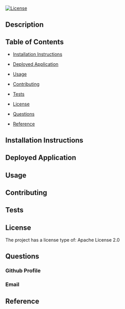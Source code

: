 # 
    
[![License](https://img.shields.io/badge/License-Apache_2.0-blue.svg)](https://opensource.org/licenses/Apache-2.0)
    
## Description
    

    
## Table of Contents
    
- [Installation Instructions](#installation-instructions)
    
- [Deployed Application](#deployed-application)
    
- [Usage](#usage)
    
- [Contributing](#contributing)
    
- [Tests](#tests)
    
- [License](#license)
    
- [Questions](#questions)
    
- [Reference](#reference)
    
## Installation Instructions
    

    
## Deployed Application
    
[]()
    
## Usage
    

    
## Contributing
    

    
## Tests
    

    
## License
    
The project has a license type of: Apache License 2.0
    
## Questions
    
### Github Profile
    
[](https://github.com/)
    
### Email
    

    
## Reference
    
